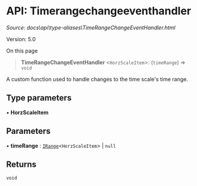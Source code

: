 # API: Timerangechangeeventhandler

*Source: docs\api\type-aliases\TimeRangeChangeEventHandler.html*

Version: 5.0

On this page

> **TimeRangeChangeEventHandler** <`HorzScaleItem`>: (`timeRange`) => `void`

A custom function used to handle changes to the time scale's time range.

## Type parameters[​](TimeRangeChangeEventHandler.html#type-parameters "Direct link to Type parameters")

• **HorzScaleItem**

## Parameters[​](TimeRangeChangeEventHandler.html#parameters "Direct link to Parameters")

• **timeRange** : [`IRange`](../interfaces/IRange.md)<`HorzScaleItem`> | `null`

## Returns[​](TimeRangeChangeEventHandler.html#returns "Direct link to Returns")

`void`
